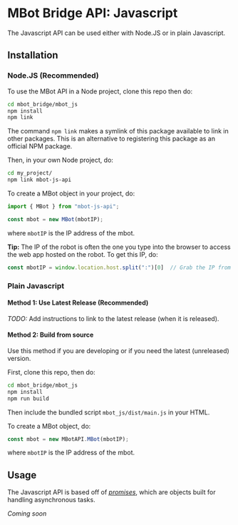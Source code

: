 # MBot Bridge API: Javascript

The Javascript API can be used either with Node.JS or in plain Javascript.

## Installation

### Node.JS (Recommended)

To use the MBot API in a Node project, clone this repo then do:
```bash
cd mbot_bridge/mbot_js
npm install
npm link
```
The command `npm link` makes a symlink of this package available to link in other packages. This is an alternative to registering this package as an official NPM package.

Then, in your own Node project, do:
```bash
cd my_project/
npm link mbot-js-api
```

To create a MBot object in your project, do:
```javascript
import { MBot } from "mbot-js-api";

const mbot = new MBot(mbotIP);
```
where `mbotIP` is the IP address of the mbot.

**Tip:** The IP of the robot is often the one you type into the browser to access the web app hosted on the robot. To get this IP, do:
```javascript
const mbotIP = window.location.host.split(":")[0]  // Grab the IP from which this page was accessed.
```

### Plain Javascript

#### Method 1: Use Latest Release (Recommended)

*TODO:* Add instructions to link to the latest release (when it is released).

#### Method 2: Build from source

Use this method if you are developing or if you need the latest (unreleased) version.

First, clone this repo, then do:
```bash
cd mbot_bridge/mbot_js
npm install
npm run build
```
Then include the bundled script `mbot_js/dist/main.js` in your HTML.

To create a MBot object, do:
```javascript
const mbot = new MBotAPI.MBot(mbotIP);
```
where `mbotIP` is the IP address of the mbot.

## Usage

The Javascript API is based off of [*promises*](https://developer.mozilla.org/en-US/docs/Web/JavaScript/Reference/Global_Objects/Promise), which are objects built for handling asynchronous tasks.

*Coming soon*
